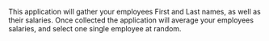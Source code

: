 This application will gather your employees First and Last names, as well as their salaries.
Once collected the application will average your employees salaries, and select one single employee at random.

